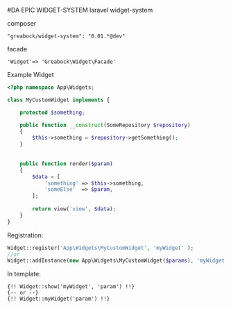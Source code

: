 #DA EPIC WIDGET-SYSTEM
laravel widget-system

composer

```
"greabock/widget-system": "0.01.*@dev"
```


facade
```
'Widget'=> 'Greabock\Widget\Facade'
```


Example Widget
```php
<?php namespace App\Widgets;

class MyCustomWidget implements { 

	protected $something;

	public function __construct(SomeRepository $repository)
	{
		$this->something = $repository->getSomething();
	}
	
	
	public function render($param)
	{
		$data = [
			'something' => $this->something,
			'someElse'  => $param,
		];
		
		return view('view', $data);
	}
}

```


Registration:
```php
Widget::register('App\Widgets\MyCustomWidget', 'myWidget' );
//or
Widget::addInstance(new App\Widgets\MyCustomWidget($params), 'myWidget' );
```

In template:
```tpl
{!! Widget::show('myWidget', 'param') !!}
{-- or --}
{!! Widget::myWidget('param') !!}
```

